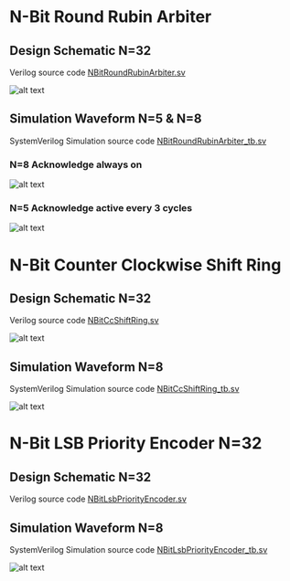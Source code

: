 # N-Bit Round Rubin Arbiter

## Design Schematic N=32
Verilog source code [NBitRoundRubinArbiter.sv](https://github.com/ChrisShakkour/Logic-Design-Building-Blocks/blob/main/N-Bit%20Round%20Rubin%20Arbiter/RTL_src/NBitRoundRubinArbiter.sv)

![alt text](https://github.com/ChrisShakkour/Logic-Design-Building-Blocks/blob/main/N-Bit%20Round%20Rubin%20Arbiter/Figures/NBitRoundRubinArbiter_schematic.JPG)

## Simulation Waveform N=5 & N=8
SystemVerilog Simulation source code [NBitRoundRubinArbiter_tb.sv](https://github.com/ChrisShakkour/Logic-Design-Building-Blocks/blob/main/N-Bit%20Round%20Rubin%20Arbiter/Sim_src/NBitRoundRubinArbiter_tb.sv)

### N=8 Acknowledge always on
![alt text](https://github.com/ChrisShakkour/Logic-Design-Building-Blocks/blob/main/N-Bit%20Round%20Rubin%20Arbiter/Figures/8BitRoundRubin_Ack_waveform.JPG)

### N=5 Acknowledge active every 3 cycles
![alt text](https://github.com/ChrisShakkour/Logic-Design-Building-Blocks/blob/main/N-Bit%20Round%20Rubin%20Arbiter/Figures/5BitRoundRubin_waveform.JPG)


# N-Bit Counter Clockwise Shift Ring

## Design Schematic N=32
Verilog source code [NBitCcShiftRing.sv](https://github.com/ChrisShakkour/Logic-Design-Building-Blocks/blob/main/N-Bit%20Round%20Rubin%20Arbiter/RTL_src/NBitCcShiftRing.sv)

![alt text](https://github.com/ChrisShakkour/Logic-Design-Building-Blocks/blob/main/N-Bit%20Round%20Rubin%20Arbiter/Figures/32BitCcShiftRing_schematic.JPG)

## Simulation Waveform N=8
SystemVerilog Simulation source code [NBitCcShiftRing_tb.sv](https://github.com/ChrisShakkour/Logic-Design-Building-Blocks/blob/main/N-Bit%20Round%20Rubin%20Arbiter/Sim_src/NBitCcShiftRing_tb.sv)

![alt text](https://github.com/ChrisShakkour/Logic-Design-Building-Blocks/blob/main/N-Bit%20Round%20Rubin%20Arbiter/Figures/8BitCcShiftRing_waveform.JPG)


# N-Bit LSB Priority Encoder N=32

## Design Schematic N=32
Verilog source code [NBitLsbPriorityEncoder.sv](https://github.com/ChrisShakkour/Logic-Design-Building-Blocks/blob/main/N-Bit%20Round%20Rubin%20Arbiter/RTL_src/NBitLsbPriorityEncoder.sv)

## Simulation Waveform N=8
SystemVerilog Simulation source code [NBitLsbPriorityEncoder_tb.sv](https://github.com/ChrisShakkour/Logic-Design-Building-Blocks/blob/main/N-Bit%20Round%20Rubin%20Arbiter/Sim_src/NBitLsbPriorityEncoder_tb.sv)

![alt text](https://github.com/ChrisShakkour/Logic-Design-Building-Blocks/blob/main/N-Bit%20Round%20Rubin%20Arbiter/Figures/3BitLsbPriorityEncoder_waveform.JPG)




